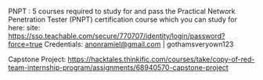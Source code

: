 PNPT : 5 courses required to study for and pass the Practical Network Penetration Tester (PNPT) certification course which you can study for here:
site: https://sso.teachable.com/secure/770707/identity/login/password?force=true
Credentials: anonramiel@gmail.com | gothamsveryown123

Capstone Project:
https://hacktales.thinkific.com/courses/take/copy-of-red-team-internship-program/assignments/68940570-capstone-project